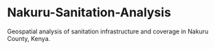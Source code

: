 # Nakuru-Sanitation-Analysis
Geospatial analysis of sanitation infrastructure and coverage in Nakuru County, Kenya.
